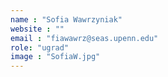 ```yaml
---
name : "Sofia Wawrzyniak"
website : ""
email : "fiawawrz@seas.upenn.edu"
role: "ugrad"
image : "SofiaW.jpg"
---
```

